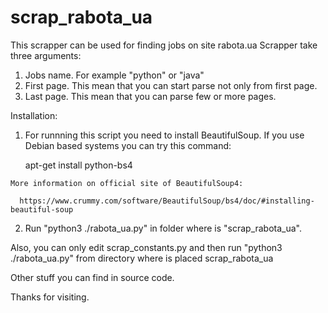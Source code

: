 # scrap_rabota_ua
This scrapper can be used for finding jobs on site rabota.ua
Scrapper take three arguments:
  1. Jobs name. For example "python" or "java"
  2. First page. This mean that you can start parse not only from first page.
  3. Last page. This mean that you can parse few or more pages.
  
Installation:
  1. For runnning this script you need to install BeautifulSoup.
    If you use Debian based systems you can try this command:
    
      apt-get install python-bs4
      
    More information on official site of BeautifulSoup4:
    
      https://www.crummy.com/software/BeautifulSoup/bs4/doc/#installing-beautiful-soup
      
  2. Run "python3 ./rabota_ua.py" in folder where is "scrap_rabota_ua".
  
  
      

Also, you can only edit scrap_constants.py and then run "python3 ./rabota_ua.py" from directory where is placed scrap_rabota_ua

Other stuff you can find in source code.

Thanks for visiting.

